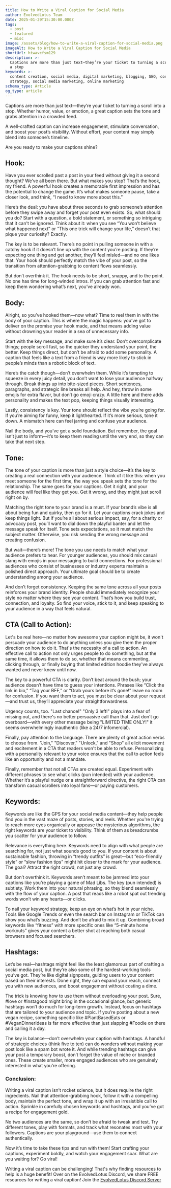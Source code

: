 ```yaml
---
title: How to Write a Viral Caption for Social Media
author: EvolvedLotus Team
date: 2025-01-29T15:30:00.000Z
tags:
  - post
  - featured
  - misc
image: /assets/blog/how-to-write-a-viral-caption-for-social-media.png
imageAlt: How to Write a Viral Caption for Social Media
shortUrl: htwavcfsm129
description: >-
  Captions are more than just text—they’re your ticket to turning a scroll into
  a stop
keywords: >-
  content creation, social media, digital marketing, blogging, SEO, content
  strategy, social media marketing, online marketing
schema_type: Article
og_type: article
---
```

Captions are more than just text—they’re your ticket to turning a scroll into a stop. Whether humor, value, or emotion, a great caption sets the tone and grabs attention in a crowded feed.

A well-crafted caption can increase engagement, stimulate conversation, and boost your post’s visibility. Without effort, your content may simply blend into someone’s timeline.

 Are you ready to make your captions shine? 

## Hook:

Have you ever scrolled past a post in your feed without giving it a second thought? We’ve all been there. But what makes you stop? That’s the hook, my friend. A powerful hook creates a memorable first impression and has the potential to change the game. It’s what makes someone pause, take a closer look, and think, “I need to know more about this.”

Here’s the deal: you have about three seconds to grab someone’s attention before they swipe away and forget your post even exists. So, what should you do? Start with a question, a bold statement, or something so intriguing that it can't be ignored. Think about it: when you see “You won’t believe what happened next” or “This one trick will change your life,” doesn’t that pique your curiosity? Exactly.

The key is to be relevant. There’s no point in pulling someone in with a catchy hook if it doesn’t line up with the content you’re posting. If they’re expecting one thing and get another, they’ll feel misled—and no one likes that. Your hook should perfectly match the vibe of your post, so the transition from attention-grabbing to content flows seamlessly.

But don’t overthink it. The hook needs to be short, snappy, and to the point. No one has time for long-winded intros. If you can grab attention fast and keep them wondering what’s next, you’ve already won.

## Body:

Alright, so you’ve hooked them—now what? Time to reel them in with the body of your caption. This is where the magic happens: you’ve got to deliver on the promise your hook made, and that means adding value without drowning your reader in a sea of unnecessary info.

Start with the key message, and make sure it’s clear. Don’t overcomplicate things; people scroll fast, so the quicker they understand your point, the better. Keep things direct, but don’t be afraid to add some personality. A caption that feels like a text from a friend is way more likely to stick in people’s minds than a robotic block of text.

Here’s the catch though—don’t overwhelm them. While it’s tempting to squeeze in every juicy detail, you don’t want to lose your audience halfway through. Break things up into bite-sized pieces. Short sentences, paragraphs, and strategic line breaks all help. And hey, throw in some emojis for extra flavor, but don’t go emoji crazy. A little here and there adds personality and makes the text pop, keeping things visually interesting.

Lastly, consistency is key. Your tone should reflect the vibe you’re going for. If you’re aiming for funny, keep it lighthearted. If it’s more serious, tone it down. A mismatch here can feel jarring and confuse your audience.

Nail the body, and you’ve got a solid foundation. But remember, the goal isn’t just to inform—it’s to keep them reading until the very end, so they can take that next step.

## Tone:

The tone of your caption is more than just a style choice—it’s the key to creating a real connection with your audience. Think of it like this: when you meet someone for the first time, the way you speak sets the tone for the relationship. The same goes for your captions. Get it right, and your audience will feel like they get you. Get it wrong, and they might just scroll right on by.

Matching the right tone to your brand is a must. If your brand’s vibe is all about being fun and quirky, then go for it. Let your captions crack jokes and keep things light. But if you’re all about serious impact, say, for a charity or advocacy post, you’ll want to dial down the playful banter and let the message speak for itself. Tone sets expectations, so it must match the subject matter. Otherwise, you risk sending the wrong message and creating confusion.

But wait—there’s more! The tone you use needs to match what your audience prefers to hear. For younger audiences, you should mix casual slang with emojis in your messaging to build connections. For professional audiences who consist of businesses or industry experts maintain a polished direct approach. Your ultimate goal should be to create understanding among your audience.

And don’t forget consistency. Keeping the same tone across all your posts reinforces your brand identity. People should immediately recognize your style no matter where they see your content. That’s how you build trust, connection, and loyalty. So find your voice, stick to it, and keep speaking to your audience in a way that feels natural.

## CTA (Call to Action):

Let's be real here—no matter how awesome your caption might be, it won't persuade your audience to do anything unless you give them the proper direction on how to do it. That's the necessity of a call to action. An effective call to action not only urges people to do something, but at the same time, it allows them to do so, whether that means commenting, clicking through, or finally buying that limited edition hoodie they've always wanted and never knew until now.

The key to a powerful CTA is clarity. Don’t beat around the bush; your audience doesn’t have time to guess your intentions. Phrases like “Click the link in bio,” “Tag your BFF,” or “Grab yours before it’s gone!” leave no room for confusion. If you want them to act, you must be clear about your request—and trust us, they’ll appreciate your straightforwardness.

Urgency counts, too. "Last chance!" "Only 3 left!" plays into a fear of missing out, and there's no better persuasive call than that. Just don't go overboard—with every other message being "LIMITED TIME ONLY!" it seems overwhelmingly inauthentic (like a 24/7 infomercial).

Finally, pay attention to the language. There are plenty of great action verbs to choose from. "Join," "Discover," "Unlock," and "Shop" all elicit movement and excitement in a CTA that readers won't be able to refuse. Personalizing with a personality relevant to your voice ensures that the call to action feels like an opportunity and not a mandate.

Finally, remember that not all CTAs are created equal. Experiment with different phrases to see what clicks (pun intended) with your audience. Whether it’s a playful nudge or a straightforward directive, the right CTA can transform casual scrollers into loyal fans—or paying customers.

## Keywords:

Keywords are like the GPS for your social media content—they help people find you in the vast maze of posts, stories, and reels. Whether you're trying to reach more eyes organically or appease the mysterious algorithms, the right keywords are your ticket to visibility. Think of them as breadcrumbs you scatter for your audience to follow.

Relevance is everything here. Keywords need to align with what people are searching for, not just what sounds good to you. If your content is about sustainable fashion, throwing in “trendy outfits” is great—but “eco-friendly style” or “slow fashion tips” might hit closer to the mark for your audience. The goal? Attract the right crowd, not just any crowd.

But don’t overthink it. Keywords aren’t meant to be jammed into your captions like you’re playing a game of Mad Libs. The key (pun intended) is subtlety. Work them into your natural phrasing, so they blend seamlessly with the flow of your caption. A post that reads like a robot spat out trending words won’t win any hearts—or clicks.

To nail your keyword strategy, keep an eye on what’s hot in your niche. Tools like Google Trends or even the search bar on Instagram or TikTok can show you what’s buzzing. And don’t be afraid to mix it up. Combining broad keywords like “fitness” with more specific ones like “5-minute home workouts” gives your content a better shot at reaching both casual browsers and focused searchers.

## Hashtags:

Let’s be real—hashtags might feel like the least glamorous part of crafting a social media post, but they’re also some of the hardest-working tools you’ve got. They’re like digital signposts, guiding users to your content based on their interests. Done right, they can expand your reach, connect you with new audiences, and boost engagement without costing a dime.

The trick is knowing how to use them without overloading your post. Sure, #love or #instagood might bring in the occasional glance, but generic hashtags won’t do much for long-term growth. Instead, focus on hashtags that are tailored to your audience and topic. If you’re posting about a new vegan recipe, something specific like #PlantBasedEats or #VeganDinnerIdeas is far more effective than just slapping #Foodie on there and calling it a day.

The key is balance—don’t overwhelm your caption with hashtags. A handful of strategic choices (think five to ten) can do wonders without making your post look like a spam bot wrote it. And while trending hashtags can give your post a temporary boost, don’t forget the value of niche or branded ones. These create smaller, more engaged audiences who are genuinely interested in what you’re offering.

### Conclusion:

Writing a viral caption isn’t rocket science, but it does require the right ingredients. Nail that attention-grabbing hook, follow it with a compelling body, maintain the perfect tone, and wrap it up with an irresistible call to action. Sprinkle in carefully chosen keywords and hashtags, and you’ve got a recipe for engagement gold.

No two audiences are the same, so don’t be afraid to tweak and test. Try different tones, play with formats, and track what resonates most with your followers. Captions are your playground—use them to connect authentically.

Now it’s time to take these tips and run with them! Start crafting your captions, experiment boldly, and watch your engagement soar. What are you waiting for? Go viral!

Writing a viral caption can be challenging! That's why finding resources to help is a huge benefit! Over on the EvolvedLotus Discord, we share FREE resources for writing a viral caption! Join the [EvolvedLotus Discord Server](https://tinyurl.com/EVLDiscord)
